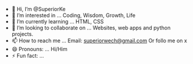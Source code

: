 - 👋 Hi, I’m @SuperiorKe
- 👀 I’m interested in ... Coding, Wisdom, Growth, Life 
- 🌱 I’m currently learning ... HTML, CSS
- 💞️ I’m looking to collaborate on ... Websites, web apps and python projects.
- 📫 How to reach me ... Email: superiorwech@gmail.com Or follo me on x
- 😄 Pronouns: ... Hi/Him
- ⚡ Fun fact: ...  

<!---
SuperiorKe/SuperiorKe is a ✨ special ✨ repository because its `README.md` (this file) appears on your GitHub profile.
You can click the Preview link to take a look at your changes.
--->
